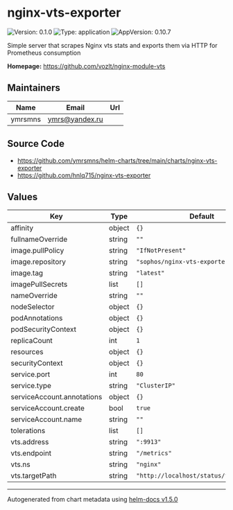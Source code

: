 # nginx-vts-exporter

![Version: 0.1.0](https://img.shields.io/badge/Version-0.1.0-informational?style=flat-square) ![Type: application](https://img.shields.io/badge/Type-application-informational?style=flat-square) ![AppVersion: 0.10.7](https://img.shields.io/badge/AppVersion-0.10.7-informational?style=flat-square)

Simple server that scrapes Nginx vts stats and exports them via HTTP for Prometheus consumption

**Homepage:** <https://github.com/vozlt/nginx-module-vts>

## Maintainers

| Name | Email | Url |
| ---- | ------ | --- |
| ymrsmns | ymrs@yandex.ru |  |

## Source Code

* <https://github.com/ymrsmns/helm-charts/tree/main/charts/nginx-vts-exporter>
* <https://github.com/hnlq715/nginx-vts-exporter>

## Values

| Key | Type | Default | Description |
|-----|------|---------|-------------|
| affinity | object | `{}` |  |
| fullnameOverride | string | `""` |  |
| image.pullPolicy | string | `"IfNotPresent"` |  |
| image.repository | string | `"sophos/nginx-vts-exporter"` |  |
| image.tag | string | `"latest"` |  |
| imagePullSecrets | list | `[]` |  |
| nameOverride | string | `""` |  |
| nodeSelector | object | `{}` |  |
| podAnnotations | object | `{}` |  |
| podSecurityContext | object | `{}` |  |
| replicaCount | int | `1` |  |
| resources | object | `{}` |  |
| securityContext | object | `{}` |  |
| service.port | int | `80` |  |
| service.type | string | `"ClusterIP"` |  |
| serviceAccount.annotations | object | `{}` |  |
| serviceAccount.create | bool | `true` |  |
| serviceAccount.name | string | `""` |  |
| tolerations | list | `[]` |  |
| vts.address | string | `":9913"` |  |
| vts.endpoint | string | `"/metrics"` |  |
| vts.ns | string | `"nginx"` |  |
| vts.targetPath | string | `"http://localhost/status/format/json"` |  |

----------------------------------------------
Autogenerated from chart metadata using [helm-docs v1.5.0](https://github.com/norwoodj/helm-docs/releases/v1.5.0)
